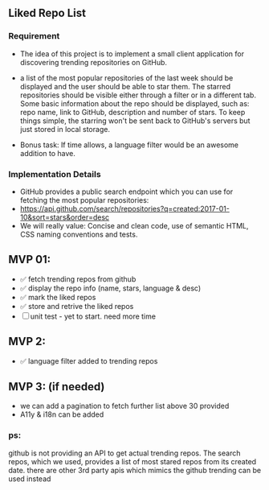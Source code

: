 ## Liked Repo List


### Requirement
- The idea of this project is to implement a small client application for discovering trending repositories on GitHub.
- a list of the most popular repositories of the last week should be displayed and the user should be able to star them. The starred repositories should be visible either through a filter or in a different tab. Some basic information about the repo should be displayed, such as: repo name, link to GitHub, description and number of stars. To keep things simple, the starring won't be sent back to GitHub's servers but just stored in local storage.

- Bonus task: If time allows, a language filter would be an awesome addition to have.

###  Implementation Details
- GitHub provides a public search endpoint which you can use for fetching the most popular repositories:
- https://api.github.com/search/repositories?q=created:2017-01-10&sort=stars&order=desc
- We will really value: Concise and clean code, use of semantic HTML, CSS naming conventions and tests.

## MVP 01: 
- ✅ fetch trending repos from github
- ✅ display the repo info (name, stars, language &amp; desc)
- ✅ mark the liked repos
- ✅ store and retrive the liked repos
- ☐ unit test - yet to start. need more time

## MVP 2:
- ✅ language filter added to trending repos 

## MVP 3: (if needed)
- we can add a pagination to fetch further list above 30 provided
- A11y &amp; i18n can be added

### ps:
github is not providing an API to get actual trending repos. The search repos, which we used, provides a list of most stared repos from its created date. there are other 3rd party apis which mimics the github trending can be used instead